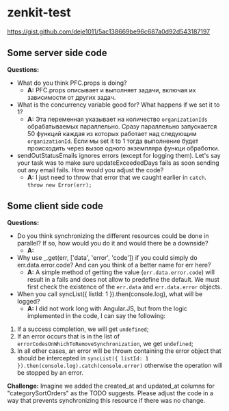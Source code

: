# zenkit-test
https://gist.github.com/deje1011/5ac138669be96c687a0d92d543187197

## Some server side code
**Questions:**
  - What do you think PFC.props is doing?
    - **A:** PFC.props описывает и выполняет задачи, включая их зависимости от других задач.
  - What is the concurrency variable good for?
What happens if we set it to 1?
    - **A:** Эта переменная указывает на количество `organizationIds` обрабатываемых параллельно. 
Сразу параллельно запускается 50 функций каждая из которых работает над следующим `organizationId`. 
Если мы set it to 1 тогда выполнение будет происходить через вызов одного экземпляра функци обработки.
  - sendOutStatusEmails ignores errors (except for logging them).
Let's say your task was to make sure updateExceededDays fails as soon sending out any email fails.
How would you adjust the code?
    - **A:** I just need to throw that error that we caught earlier in `catch`.
`throw new Error(err);`

## Some client side code
**Questions:**
  - Do you think synchronizing the different resources could be done in parallel? 
If so, how would you do it and would there be a downside?
    - **A:** 
  - Why use _.get(err, ['data', 'error', 'code']) if you could simply do err.data.error.code?
And can you think of a better name for err here?
    - **A:** A simple method of getting the value (`err.data.error.code`) will result in a fails and does not allow to predefine the default. We must first check the existence of the `err.data` and `err.data.error` objects.
  - When you call syncList({ listId: 1 }).then(console.log), what will be logged?
    - **A:** I did not work long with Angular.JS, but from the logic implemented in the code, I can say the following:
1) If a success completion, we will get `undefined`;
2) If an error occurs that is in the list of `errorCodesOnWhichToRemoveSynchronization`, we get `undefined`;
3) In all other cases, an error will be thrown containing the error object 
that should be intercepted in `syncList({ listId: 1 }).then(console.log).catch(console.error)`
otherwise the operation will be stopped by an error.

**Challenge:**
Imagine we added the created_at and updated_at columns for "categorySortOrders" as the TODO suggests.
Please adjust the code in a way that prevents synchronizing this resource if there was no change.

